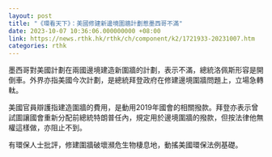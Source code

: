 ```yaml
---
layout: post
title: "《環看天下》：美國修建新邊境圍牆計劃惹墨西哥不滿"
date: 2023-10-07 10:36:06.000000000 +08:00
link: https://news.rthk.hk/rthk/ch/component/k2/1721933-20231007.htm
categories: rthk
---
```


墨西哥對美國計劃在兩國邊境建造新圍牆的計劃，表示不滿，總統洛佩斯形容是開倒車。外界亦指美國今次計劃，是總統拜登政府在修建邊境圍牆問題上，立場急轉軚。

美國官員辯護指建造圍牆的費用，是動用2019年國會的相關撥款。拜登亦表示曾試圖讓國會重新分配前總統特朗普任內，規定用於邊境圍牆的撥款，但按法律他無權這樣做，亦阻止不到。

有環保人士批評，修建圍牆破壞瀕危生物棲息地，動搖美國環保法例基礎。
